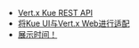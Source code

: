 - [Vert.x Kue REST API](#vert-x-kue-rest-api)
- [将Kue UI与Vert.x Web进行适配](#将kue-ui与vert-x-web进行适配)
- [展示时间！](#展示时间-)

